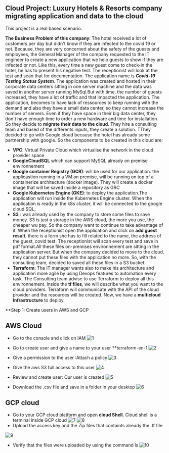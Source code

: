 ## **Cloud Project: Luxury Hotels & Resorts company migrating application and data to the cloud** 

This project is a real based scenario.

**The Business Problem of this company**: The hotel received a lot of customers per day but didn't know if they are infected to the covid 19 or not. Because, they are very concerned about the safety of the guests and employees, the General Manager of the company requested to the IT engineer to create a new application that we help guests to show if they are infected or not. Like this, every time a new guest come to check-in the hotel, he has to present his negative test. The receptionist will look at the test and scan that for documentation. The application name is ***Covid-19 Testing Status System***. The application was created and hosted in their corporate data centers sitting in one server machine and the data was saved in another server running MySql.But with time, the number of guests increased, they have a lot of traffic and that impacted the application. The application, becomes to have lack of ressources to keep running with the demand and also they have a small data center, so they cannot increase the number of servers. Even if they have space in their big data center, they don't have enough time to order a new hardware and time for installation.
So they decide to **migrate their data to the cloud**.
They hire a consulting team and based of the differents inputs, they create a solution.
 TThey decided to go with Google cloud because the hotel has already some partnership with google. So the components to be created in this cloud are:
 - **VPC**: Virtual Private Cloud which virtualise the network in the cloud provider space
 - **GoogleCloudSQL** which can support MySQL already on premise environnement
 - **Google container Registry (GCR)**: will be used for our application. the applicastion running in a VM on premise, will be running on top of a containerize architecture (docker image). They will create a docker image that will be saved inside a repository as GRC
 - **Google Kubernetes Engine (GKE)**:  to deploy the application.The application will run inside the Kubernetes Engine cluster. When the application is ready in the k8s cluster, it will be connected to the google cloud SQL;
 - **S3** : was already used by the company to store some files to save money. S3 is just a storage in the AWS cloud, the more you use, the cheaper wu pay. So the company want to continue to take advantage of it. When the receptionist open the application and click on **add guest result**, there is a form she has to fill related to the name, the address of the guest, covid test. The receptionist will scan every test and save in pdf format.All these files on-premises environnement are sitting in the application server. But when the company decided to move to the cloud, they cannot put these files with the application no more. So, with the consulting team, decided to saved all these files in a S3 bucket.   
 - **Terraform**: The IT manager wants also to make his architecture and application more agile by using Devops features to automation every task. The Consulting team advise to use Terraform to deploy all this environnement. Inside the **tf files**, we will describe what you want to the cloud providers. Terraform will communicate with the API of the cloud provider and the resources will be created. 
 Now, we have a **multicloud Infrastructure** to deploy.
 
 **Step 1: Create users in AWS and GCP 
 
 ## AWS Cloud
 - Go to the console and click on IAM
 ![1](https://user-images.githubusercontent.com/102819001/232342193-e2aa1f91-fd82-44f8-b31b-c2b360b06db8.png)
 
 - Go to create user and give a name to your user **terraform-en-1
 ![2](https://user-images.githubusercontent.com/102819001/232343504-93ffcd2e-c9f7-4e35-8ad1-b6d5623742a8.png)
 - Give a permission to the user :Attach a policy
 ![3](https://user-images.githubusercontent.com/102819001/232343560-d65d3a98-2bea-4404-8edf-111c9be494f2.png)
 - Give the aws S3 full access to this user
![4](https://user-images.githubusercontent.com/102819001/232343583-1733541a-7489-4ef4-b9e1-a2e9ea84ca45.png)
- Review and create user: Our user is created
![5](https://user-images.githubusercontent.com/102819001/232343666-684dc990-791d-485d-8bdd-baa11aa11468.png)
- Download the .csv file and save in a folder in your desktop
![6](https://user-images.githubusercontent.com/102819001/232343711-8bd3fee6-a86c-4d7a-ad60-d60d53959113.png)
  
 ## GCP cloud 
  - Go to your GCP cloud platform and open **cloud Shell**. Cloud shell is a terminal inside GCP cloud
  ![7](https://user-images.githubusercontent.com/102819001/232343889-cb8cbbb4-b785-4b12-a613-771b51407330.png)
   ![8](https://user-images.githubusercontent.com/102819001/232344274-30f61dda-a8c6-47e3-aeaa-a669d7c02cc3.png)
  -  Upload the access key and the Zip files that containts already the .tf file
  
  ![9](https://user-images.githubusercontent.com/102819001/232344261-dfd22fe9-ee54-4863-841d-f8ee4233b496.png)
  - Verify that the files were uploaded by using the command ls
![10](https://user-images.githubusercontent.com/102819001/232344339-cf457793-6afd-40e6-bbe0-a03f1672c1b5.png)

